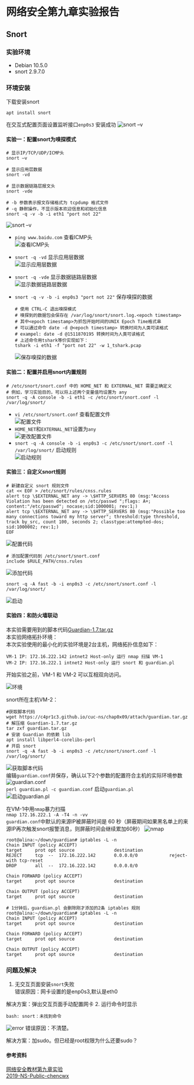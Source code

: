 # 网络安全第九章实验报告  
## Snort  
### 实验环境  
* Debian 10.5.0  
* snort 2.9.7.0  
### 环境安装  
下载安装snort 
```
apt install snort
``` 
在交互式配置页面设置监听接口`enp0s3` 
安装成功 
![snort –v](img/OK.PNG)
#### 实验一：配置snort为嗅探模式  
```
# 显示IP/TCP/UDP/ICMP头
snort –v

# 显示应用层数据
snort -vd

# 显示数据链路层报文头
snort -vde

# -b 参数表示报文存储格式为 tcpdump 格式文件
# -q 静默操作，不显示版本欢迎信息和初始化信息
snort -q -v -b -i eth1 "port not 22"
```  
![snort –v](img/OK.PNG)  
* `ping www.baidu.com` 查看ICMP头  
![查看ICMP头](img/pb.PNG)  

* `snort -q -vd` 显示应用层数据  
![显示应用层数据](img/pb2.PNG)  

* `snort -q -vde` 显示数据链路层数据  
![显示数据链路层数据](img/pb3.PNG)  

* `snort -q -v -b -i enp0s3 "port not 22"` 保存嗅探的数据  
    ```
    # 使用 CTRL-C 退出嗅探模式
    # 嗅探到的数据包会保存在 /var/log/snort/snort.log.<epoch timestamp>
    # 其中<epoch timestamp>为抓包开始时间的UNIX Epoch Time格式串
    # 可以通过命令 date -d @<epoch timestamp> 转换时间为人类可读格式
    # exampel: date -d @1511870195 转换时间为人类可读格式
    # 上述命令用tshark等价实现如下：
    tshark -i eth1 -f "port not 22" -w 1_tshark.pcap
    ```  
    ![保存嗅探的数据](img/qvb.PNG)  

#### 实验二：配置并启用snort内置规则  
```
# /etc/snort/snort.conf 中的 HOME_NET 和 EXTERNAL_NET 需要正确定义
# 例如，学习实验目的，可以将上述两个变量值均设置为 any
snort -q -A console -b -i eth1 -c /etc/snort/snort.conf -l /var/log/snort/
```  

* `vi /etc/snort/snort.conf` 查看配置文件  
![配置文件](img/snco.PNG)  
* `HOME_NET`和`EXTERNAL_NET`设置为`any`  
![更改配置文件](img/any.PNG)  
* `snort -q -A console -b -i enp0s3 -c /etc/snort/snort.conf -l /var/log/snort/` 启动规则  
![启动规则](img/sqc.PNG)  

#### 实验三：自定义snort规则  

 ```
# 新建自定义 snort 规则文件
cat << EOF > /etc/snort/rules/cnss.rules
alert tcp \$EXTERNAL_NET any -> \$HTTP_SERVERS 80 (msg:"Access Violation has been detected on /etc/passwd ";flags: A+; content:"/etc/passwd"; nocase;sid:1000001; rev:1;)
alert tcp \$EXTERNAL_NET any -> \$HTTP_SERVERS 80 (msg:"Possible too many connections toward my http server"; threshold:type threshold, track by_src, count 100, seconds 2; classtype:attempted-dos; sid:1000002; rev:1;)
EOF
```  
![配置代码](img/rule.PNG)  

```
# 添加配置代码到 /etc/snort/snort.conf
include $RULE_PATH/cnss.rules
```  

![添加代码](img/conf1.PNG)  
```
snort -q -A fast -b -i enp0s3 -c /etc/snort/snort.conf -l /var/log/snort/
```  
![启动](img/3error.PNG)  

#### 实验四：和防火墙联动  
本实验需要用到的脚本代码[Guardian-1.7.tar.gz](https://c4pr1c3.github.io/cuc-ns/chap0x09/attach/guardian.tar.gz)  
本实验网络拓扑环境：  
 本次实验使用的最小化的实验环境是2台主机，网络拓扑信息如下：
```
VM-1 IP: 172.16.222.142 intnet2 Host-only 运行 nmap 扫描 VM-1
VM-2 IP: 172.16.222.1 intnet2 Host-only 运行 snort 和 guardian.pl
```

开始实验之前，VM-1 和 VM-2 可以互相双向访问。

![环境](img/ping.PNG) 

snort所在主机VM-2：  
```
#获取脚本代码
wget https://c4pr1c3.github.io/cuc-ns/chap0x09/attach/guardian.tar.gz
# 解压缩 Guardian-1.7.tar.gz
tar zxf guardian.tar.gz
# 安装 Guardian 的依赖 lib
apt install libperl4-corelibs-perl
# 开启 snort
snort -q -A fast -b -i enp0s3 -c /etc/snort/snort.conf -l /var/log/snort/
```  
![获取脚本代码](img/down.PNG)  
编辑`guardian.conf`并保存，确认以下2个参数的配置符合主机的实际环境参数  
![guardian.conf](img/conf.PNG)  
`perl guardian.pl -c guardian.conf` 启动`guardian.pl`  
![启动guardian.pl](img/pl.PNG)


在VM-1中用`nmap`暴力扫描  
`nmap 172.16.222.1 -A -T4 -n -vv`  
`guardian.conf`中默认的来源IP被屏蔽时间是 60 秒（屏蔽期间如果黑名单上的来源IP再次触发snort报警消息，则屏蔽时间会继续累加60秒）
![nmap](img/nmap2.PNG) 
```
root@alina:~/down/guardian# iptables -L -n
Chain INPUT (policy ACCEPT)
target     prot opt source               destination
REJECT     tcp  --  172.16.222.142       0.0.0.0/0            reject-with tcp-reset
DROP       all  --  172.16.222.142       0.0.0.0/0

Chain FORWARD (policy ACCEPT)
target     prot opt source               destination

Chain OUTPUT (policy ACCEPT)
target     prot opt source               destination

# 1分钟后，guardian.pl 会删除刚才添加的2条 iptables 规则
root@alina:~/down/guardian# iptables -L -n
Chain INPUT (policy ACCEPT)
target     prot opt source               destination

Chain FORWARD (policy ACCEPT)
target     prot opt source               destination

Chain OUTPUT (policy ACCEPT)
target     prot opt source               destination
```  

### 问题及解决  
1. 无交互页面安装`snort`失败  
错误原因：网卡设置的是enp0s3,默认是eth0

解决方案：弹出交互页面手动配置网卡
2. 运行命令时显示
```
bash: snort：未找到命令
``` 
![error](img/e2.PNG) 
错误原因：不清楚。

解决方案：加sudo。但已经是root权限为什么还要sudo？


#### 参考资料  
[网络安全教材第九章实验](https://c4pr1c3.github.io/cuc-ns/chap0x09/exp.html)  
[2019-NS-Public-chencwx](https://github.com/CUCCS/2019-NS-Public-chencwx/blob/ns_chap0x09/ns_chapter9/%E5%85%A5%E4%BE%B5%E6%A3%80%E6%B5%8B.md) 